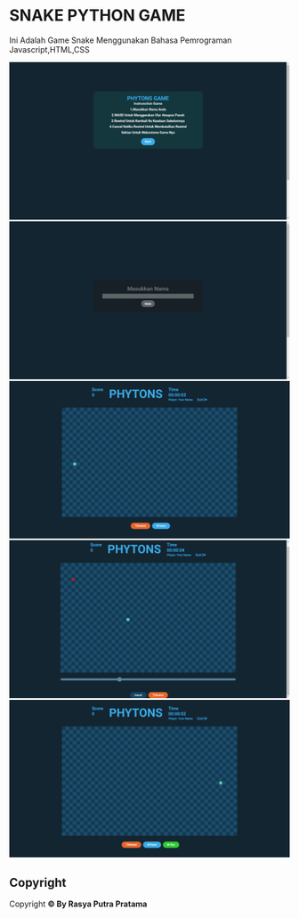 <h1>SNAKE PYTHON GAME</h1>

Ini Adalah Game Snake Menggunakan Bahasa Pemrograman Javascript,HTML,CSS

<img src="Docs/Image1.png">
<img src="Docs/Image2.png">
<img src="Docs/Image3.png">
<img src="Docs/Image4.png">
<img src="Docs/Image5.png">

## Copyright
Copyright <strong>&copy; By Rasya Putra Pratama<strong> 